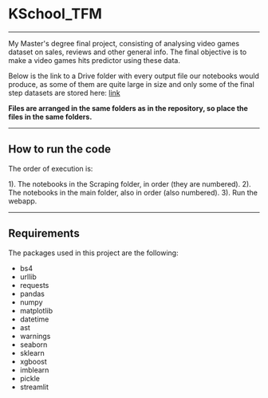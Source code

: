 # KSchool_TFM
---

My Master's degree final project, consisting of analysing video games dataset on sales, reviews and other general info. The final objective is to make a video games hits predictor using these data.

Below is the link to a Drive folder with every output file our notebooks would produce, as some of them are quite large in size and only some of the final step datasets are stored here: [link](https://drive.google.com/drive/folders/1MJjZaWUMtwQs1NUpF7TqBWZMAKILZcZk?usp=sharing)

**Files are arranged in the same folders as in the repository, so place the files in the same folders.**

---

## How to run the code

The order of execution is:

1). The notebooks in the Scraping folder, in order (they are numbered).
2). The notebooks in the main folder, also in order (also numbered).
3). Run the webapp.

---

## Requirements

The packages used in this project are the following:

- bs4
- urllib
- requests
- pandas
- numpy
- matplotlib
- datetime
- ast
- warnings
- seaborn
- sklearn
- xgboost
- imblearn
- pickle
- streamlit
